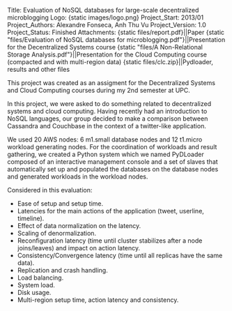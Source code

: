 Title: Evaluation of NoSQL databases for large-scale decentralized microblogging
Logo: {static images/logo.png}
Project_Start: 2013/01
Project_Authors: Alexandre Fonseca, Anh Thu Vu
Project_Version: 1.0
Project_Status: Finished
Attachments:
    {static files/report.pdf}||Paper
    {static "files/Evaluation of NoSQL databases for microblogging.pdf"}||Presentation for the Decentralized Systems course
    {static "files/A Non-Relational Storage Analysis.pdf"}||Presentation for the Cloud Computing course (compacted and with multi-region data)
    {static files/clc.zip}||Pydloader, results and other files

This project was created as an assigment for the Decentralized Systems and
Cloud Computing courses during my 2nd semester at UPC.

In this project, we were asked to do something related to decentralized systems
and cloud computing. Having recently had an introduction to NoSQL languages,
our group decided to make a comparison between Cassandra and Couchbase in the
context of a twitter-like application.

<!-- PELICAN_END_SUMMARY -->

We used 20 AWS nodes: 6 m1.small database nodes and 12 t1.micro workload
generating nodes. For the coordination of workloads and result gathering, we
created a Python system which we named PyDLoader composed of an interactive
management console and a set of slaves that automatically set up and populated
the databases on the database nodes and generated workloads in the workload
nodes.

Considered in this evaluation:

* Ease of setup and setup time.
* Latencies for the main actions of the application (tweet, userline, timeline).
* Effect of data normalization on the latency.
* Scaling of denormalization.
* Reconfiguration latency (time until cluster stabilizes after a node joins/leaves) and impact on action latency.
* Consistency/Convergence latency (time until all replicas have the same data).
* Replication and crash handling.
* Load balancing.
* System load.
* Disk usage.
* Multi-region setup time, action latency and consistency.
